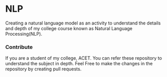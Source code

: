 NLP
============

Creating a natural language model as an activity to understand the details and depth of my college course known as Natural Language Processing(NLP).

### Contribute
If you are a student of my college, ACET. You can refer these repository to understand the subject in depth. Feel Free to make the changes in the repository by creating pull requests.
